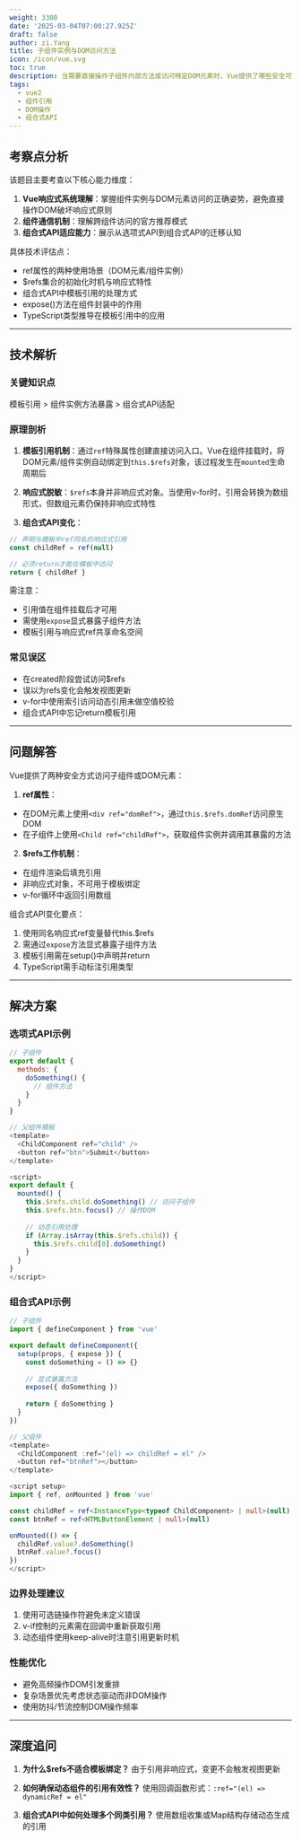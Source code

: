 ```yaml
---
weight: 3300
date: '2025-03-04T07:00:27.925Z'
draft: false
author: zi.Yang
title: 子组件实例与DOM访问方法
icon: /icon/vue.svg
toc: true
description: 当需要直接操作子组件内部方法或访问特定DOM元素时，Vue提供了哪些安全可靠的实现方式？请解释$refs工作机制及其在组合式API中的使用变化。
tags:
  - vue2
  - 组件引用
  - DOM操作
  - 组合式API
---
```




## 考察点分析

该题目主要考查以下核心能力维度：

1. **Vue响应式系统理解**：掌握组件实例与DOM元素访问的正确姿势，避免直接操作DOM破坏响应式原则
2. **组件通信机制**：理解跨组件访问的官方推荐模式
3. **组合式API适应能力**：展示从选项式API到组合式API的迁移认知

具体技术评估点：

- ref属性的两种使用场景（DOM元素/组件实例）
- $refs集合的初始化时机与响应式特性
- 组合式API中模板引用的处理方式
- expose()方法在组件封装中的作用
- TypeScript类型推导在模板引用中的应用

---

## 技术解析

### 关键知识点

模板引用 > 组件实例方法暴露 > 组合式API适配

### 原理剖析

1. **模板引用机制**：通过`ref`特殊属性创建直接访问入口。Vue在组件挂载时，将DOM元素/组件实例自动绑定到`this.$refs`对象，该过程发生在`mounted`生命周期后

2. **响应式脱敏**：`$refs`本身并非响应式对象。当使用v-for时，引用会转换为数组形式，但数组元素仍保持非响应式特性

3. **组合式API变化**：

```javascript
// 声明与模板中ref同名的响应式引用
const childRef = ref(null)

// 必须return才能在模板中访问
return { childRef }
```

需注意：

- 引用值在组件挂载后才可用
- 需使用`expose`显式暴露子组件方法
- 模板引用与响应式ref共享命名空间

### 常见误区

- 在created阶段尝试访问$refs
- 误以为refs变化会触发视图更新
- v-for中使用索引访问动态引用未做空值校验
- 组合式API中忘记return模板引用

---

## 问题解答

Vue提供了两种安全方式访问子组件或DOM元素：

1. **ref属性**：

- 在DOM元素上使用`<div ref="domRef">`，通过`this.$refs.domRef`访问原生DOM
- 在子组件上使用`<Child ref="childRef">`，获取组件实例并调用其暴露的方法

2. **$refs工作机制**：

- 在组件渲染后填充引用
- 非响应式对象，不可用于模板绑定
- v-for循环中返回引用数组

组合式API变化要点：

1. 使用同名响应式ref变量替代this.$refs
2. 需通过`expose`方法显式暴露子组件方法
3. 模板引用需在setup()中声明并return
4. TypeScript需手动标注引用类型

---

## 解决方案

### 选项式API示例

```javascript
// 子组件
export default {
  methods: {
    doSomething() {
      // 组件方法
    }
  }
}

// 父组件模板
<template>
  <ChildComponent ref="child" />
  <button ref="btn">Submit</button>
</template>

<script>
export default {
  mounted() {
    this.$refs.child.doSomething() // 访问子组件
    this.$refs.btn.focus() // 操作DOM
    
    // 动态引用处理
    if (Array.isArray(this.$refs.child)) {
      this.$refs.child[0].doSomething()
    }
  }
}
</script>
```

### 组合式API示例

```typescript
// 子组件
import { defineComponent } from 'vue'

export default defineComponent({
  setup(props, { expose }) {
    const doSomething = () => {}
    
    // 显式暴露方法
    expose({ doSomething })
    
    return { doSomething }
  }
})

// 父组件
<template>
  <ChildComponent :ref="(el) => childRef = el" />
  <button ref="btnRef"></button>
</template>

<script setup>
import { ref, onMounted } from 'vue'

const childRef = ref<InstanceType<typeof ChildComponent> | null>(null)
const btnRef = ref<HTMLButtonElement | null>(null)

onMounted(() => {
  childRef.value?.doSomething()
  btnRef.value?.focus()
})
</script>
```

### 边界处理建议

1. 使用可选链操作符避免未定义错误
2. v-if控制的元素需在回调中重新获取引用
3. 动态组件使用keep-alive时注意引用更新时机

### 性能优化

- 避免高频操作DOM引发重排
- 复杂场景优先考虑状态驱动而非DOM操作
- 使用防抖/节流控制DOM操作频率

---

## 深度追问

1. **为什么$refs不适合模板绑定？**
由于引用非响应式，变更不会触发视图更新

2. **如何确保动态组件的引用有效性？**
使用回调函数形式：`:ref="(el) => dynamicRef = el"`

3. **组合式API中如何处理多个同类引用？**
使用数组收集或Map结构存储动态生成的引用
